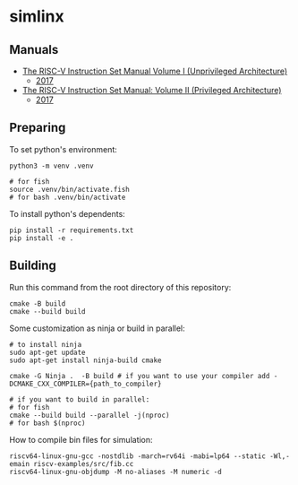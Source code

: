 # simlinx

## Manuals
* [The RISC-V Instruction Set Manual Volume I (Unprivileged Architecture)](https://drive.google.com/file/d/1uviu1nH-tScFfgrovvFCrj7Omv8tFtkp/view)
  * [2017](https://riscv.org/wp-content/uploads/2017/05/riscv-spec-v2.2.pdf)
* [The RISC-V Instruction Set Manual: Volume II (Privileged Architecture)](https://drive.google.com/file/d/17GeetSnT5wW3xNuAHI95-SI1gPGd5sJ_/view)
  * [2017](https://riscv.org/wp-content/uploads/2017/05/riscv-privileged-v1.10.pdf)

## Preparing
To set python's environment:
```shell
python3 -m venv .venv

# for fish
source .venv/bin/activate.fish
# for bash .venv/bin/activate 
```

To install python's dependents:
```shell
pip install -r requirements.txt
pip install -e .
```


## Building
Run this command from the root directory of this repository:
```shell
cmake -B build
cmake --build build
```

Some customization as ninja or build in parallel:
```shell
# to install ninja
sudo apt-get update
sudo apt-get install ninja-build cmake

cmake -G Ninja .  -B build # if you want to use your compiler add -DCMAKE_CXX_COMPILER={path_to_compiler}

# if you want to build in parallel:
# for fish
cmake --build build --parallel -j(nproc)
# for bash $(nproc)
```

How to compile bin files for simulation:
```shell
riscv64-linux-gnu-gcc -nostdlib -march=rv64i -mabi=lp64 --static -Wl,-emain riscv-examples/src/fib.cc
riscv64-linux-gnu-objdump -M no-aliases -M numeric -d
```